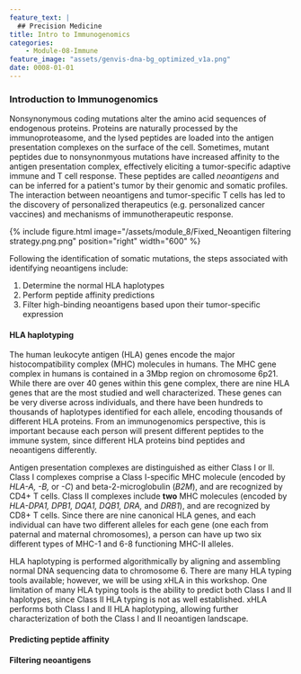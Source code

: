 ```yaml
---
feature_text: |
  ## Precision Medicine
title: Intro to Immunogenomics
categories:
    - Module-08-Immune
feature_image: "assets/genvis-dna-bg_optimized_v1a.png"
date: 0008-01-01
---
```


### Introduction to Immunogenomics
Nonsynonymous coding mutations alter the amino acid sequences of endogenous proteins. Proteins are naturally processed by the immunoproteasome, and the lysed peptides are loaded into the antigen presentation complexes on the surface of the cell. Sometimes, mutant peptides due to nonsynonmyous mutations have increased affinity to the antigen presentation complex, effectively eliciting a tumor-specific adaptive immune and T cell response. These peptides are called *neoantigens* and can be inferred for a patient's tumor by their genomic and somatic profiles. The interaction between neoantigens and tumor-specific T cells has led to the discovery of personalized therapeutics (e.g. personalized cancer vaccines) and mechanisms of immunotherapeutic response.

{% include figure.html image="/assets/module_8/Fixed_Neoantigen filtering strategy.png.png" position="right" width="600" %}

Following the identification of somatic mutations, the steps associated with identifying neoantigens include:
1. Determine the normal HLA haplotypes
2. Perform peptide affinity predictions
3. Filter high-binding neoantigens based upon their tumor-specific expression

#### HLA haplotyping
The human leukocyte antigen (HLA) genes encode the major histocompatibility complex (MHC) molecules in humans. The MHC gene complex in humans is contained in a 3Mbp region on chromosome 6p21. While there are over 40 genes within this gene complex, there are nine HLA genes that are the most studied and well characterized. These genes can be very diverse across individuals, and there have been hundreds to thousands of haplotypes identified for each allele, encoding thousands of different HLA proteins. From an immunogenomics perspective, this is important because each person will present different peptides to the immune system, since different HLA proteins bind peptides and neoantigens differently.

Antigen presentation complexes are distinguished as either Class I or II. Class I complexes comprise a Class I-specific MHC molecule (encoded by *HLA-A, -B,* or *-C*) and beta-2-microglobulin (*B2M*), and are recognized by CD4+ T cells. Class II complexes include **two** MHC molecules (encoded by *HLA-DPA1, DPB1, DQA1, DQB1, DRA,* and *DRB1*), and are recognized by CD8+ T cells. Since there are nine canonical HLA genes, and each individual can have two different alleles for each gene (one each from paternal and maternal chromosomes), a person can have up two six different types of MHC-1 and 6-8 functioning MHC-II alleles.

HLA haplotyping is performed algorithmically by aligning and assembling normal DNA sequencing data to chromosome 6. There are many HLA typing tools available; however, we will be using xHLA in this workshop. One limitation of many HLA typing tools is the ability to predict both Class I and II haplotypes, since Class II HLA typing is not as well established. xHLA performs both Class I and II HLA haplotyping, allowing further characterization of both the Class I and II neoantigen landscape.

#### Predicting peptide affinity

#### Filtering neoantigens


